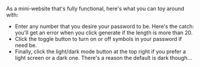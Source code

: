 As a mini-website that's fully functional, here's what you can toy around with:
- Enter any number that you desire your password to be. Here's the catch: you'll get an error when you click generate if the length is more than 20.
- Click the toggle button to turn on or off symbols in your password if need be.
- Finally, click the light/dark mode button at the top right if you prefer a light screen or a dark one. There's a reason the default is dark though...
